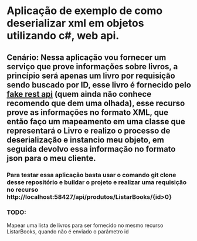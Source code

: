 # Aplicação de exemplo de como deserializar xml em objetos utilizando c#, web api.

## Cenário: Nessa aplicação vou fornecer um serviço que prove informações sobre livros, a princípio será apenas um livro por requisição sendo buscado por ID, esse livro é fornecido pelo [fake rest api](https://fakerestapi.azurewebsites.net/Help/Api/GET-api-Books) (quem ainda não conhece recomendo que dem uma olhada), esse recurso prove as informações no formato XML, que então faço um mapeamento em uma classe que representará o Livro e realizo o processo de deserialização e instancio meu objeto, em seguida devolvo essa informação no formato json para o meu cliente.

### Para testar essa aplicação basta usar o comando git clone desse repositório e buildar o projeto e realizar uma requisição no recurso http://localhost:58427/api/produtos/ListarBooks/{id>0}


### TODO:
Mapear uma lista de livros para ser fornecido no mesmo recurso ListarBooks, quando não é enviado o parâmetro id
